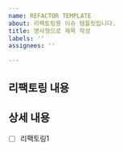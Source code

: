 ```yaml
---
name: REFACTOR TEMPLATE
about: 리팩토링용 이슈 템플릿입니다.
title: 명사형으로 제목 작성
labels: ''
assignees: ''

---
```


## 리팩토링 내용

## 상세 내용
- [ ] 리팩토링1
